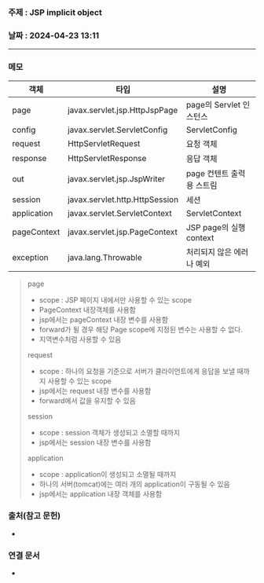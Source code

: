 ### 주제 : JSP implicit object

### 날짜 : 2024-04-23 13:11
----
### 메모
| 객체          | 타입                             | 설명                   |
| ----------- | ------------------------------ | -------------------- |
| page        | javax.servlet.jsp.HttpJspPage  | page의 Servlet 인스턴스   |
| config      | javax.servlet.ServletConfig    | ServletConfig        |
| request     | HttpServletRequest             | 요청 객체                |
| response    | HttpServletResponse            | 응답 객체                |
| out         | javax.servlet.jsp.JspWriter    | page 컨텐트 출력용 스트림     |
| session     | javax.servlet.http.HttpSession | 세션                   |
| application | javax.servlet.ServletContext   | ServletContext       |
| pageContext | javax.servlet.jsp.PageContext  | JSP page의 실행 context |
| exception   | java.lang.Throwable            | 처리되지 않은 에러나 예외       |
> page
> 	- scope : JSP 페이지 내에서만 사용할 수 있는 scope
> 	- PageContext 내장객체를 사용함
> 	- jsp에서는 pageContext 내장 변수를 사용함
> 	- forward가 될 경우 해당 Page scope에 지정된 변수는 사용할 수 없다.
> 	- 지역변수처럼 사용할 수 있음
> 
> request
> 	- scope : 하나의 요청을 기준으로 서버가 클라이언트에게 응답을 보낼 때까지 사용할 수 있는 scope 
> 	- jsp에서는 request 내장 변수를 사용함
> 	- forward에서 값을 유지할 수 있음
> 
> session
> 	- scope : session 객체가 생성되고 소멸할 때까지
> 	- jsp에서는 session 내장 변수를 사용함
> 
> application
> 	- scope : application이 생성되고 소멸될 때까지
> 	- 하나의 서버(tomcat)에는 여러 개의 application이 구동될 수 있음
> 	- jsp에서는 application 내장 객체를 사용함

### 출처(참고 문헌)
-

### 연결 문서
-
